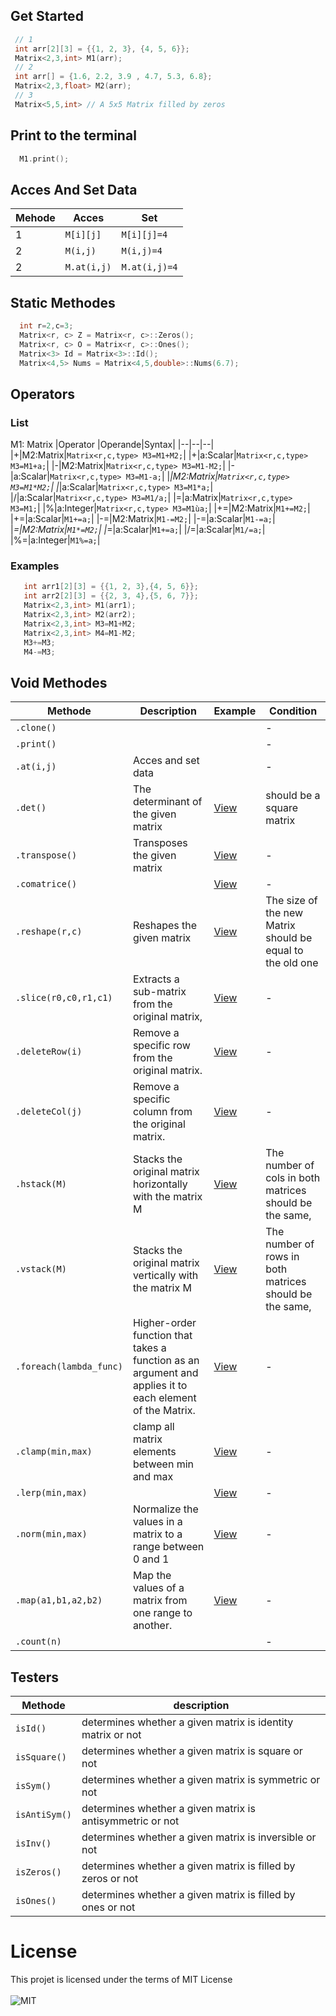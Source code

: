 ## Get Started        
``` C++  
 // 1  
 int arr[2][3] = {{1, 2, 3}, {4, 5, 6}};
 Matrix<2,3,int> M1(arr);
 // 2
 int arr[] = {1.6, 2.2, 3.9 , 4.7, 5.3, 6.8};
 Matrix<2,3,float> M2(arr);
 // 3
 Matrix<5,5,int> // A 5x5 Matrix filled by zeros
```
## Print to the terminal 
``` C++ 
  M1.print();
```
## Acces And Set Data
|Mehode|Acces|Set|
|-|--|--|
|1|`M[i][j]`|`M[i][j]=4`|
|2|`M(i,j)`|`M(i,j)=4`|
|2|`M.at(i,j)`|`M.at(i,j)=4`|
## Static Methodes 
``` C++
  int r=2,c=3;
  Matrix<r, c> Z = Matrix<r, c>::Zeros();
  Matrix<r, c> O = Matrix<r, c>::Ones();
  Matrix<3> Id = Matrix<3>::Id();
  Matrix<4,5> Nums = Matrix<4,5,double>::Nums(6.7);
```
## Operators 
  ### List
M1: Matrix
|Operator |Operande|Syntax|
|--|--|--|
|+|M2:Matrix|`Matrix<r,c,type> M3=M1+M2;`|
|+|a:Scalar|`Matrix<r,c,type> M3=M1+a;`|
|-|M2:Matrix|`Matrix<r,c,type> M3=M1-M2;`|
|-|a:Scalar|`Matrix<r,c,type> M3=M1-a;`|
|*|M2:Matrix|`Matrix<r,c,type> M3=M1*M2;`|
|*|a:Scalar|`Matrix<r,c,type> M3=M1*a;`|
|/|a:Scalar|`Matrix<r,c,type> M3=M1/a;`|
|=|a:Matrix|`Matrix<r,c,type> M3=M1;`|
|%|a:Integer|`Matrix<r,c,type> M3=M1ùa;`|
|+=|M2:Matrix|`M1+=M2;`|
|+=|a:Scalar|`M1+=a;`|
|-=|M2:Matrix|`M1-=M2;`|
|-=|a:Scalar|`M1-=a;`|
|*=|M2:Matrix|`M1*=M2;`|
|*=|a:Scalar|`M1+=a;`|
|/=|a:Scalar|`M1/=a;`|
|%=|a:Integer|`M1%=a;`|
  ### Examples
``` C++
   int arr1[2][3] = {{1, 2, 3},{4, 5, 6}};
   int arr2[2][3] = {{2, 3, 4},{5, 6, 7}};
   Matrix<2,3,int> M1(arr1);
   Matrix<2,3,int> M2(arr2);
   Matrix<2,3,int> M3=M1+M2;
   Matrix<2,3,int> M4=M1-M2;
   M3+=M3;
   M4-=M3;
```
## Void Methodes 
|Methode|Description|Example|Condition|
|-|--|-|--|
|`.clone()`|||-|
|`.print()`|||-|
|`.at(i,j)`|Acces and set data||-|
|`.det()`|The determinant of the given matrix|[View](https://github.com/zakarialaoui10/ZikoMatrix/edit/main/examples/2-0-Determinant)|should be a square matrix|
|`.transpose()`|Transposes the given matrix |[View](https://github.com/zakarialaoui10/ZikoMatrix/edit/main/examples/2-1-Transpose)|-|
|`.comatrice()`| |[View](https://github.com/zakarialaoui10/ZikoMatrix/edit/main/examples/Comatrice/comatrice.ino)|-|
|`.reshape(r,c)`|Reshapes the given matrix|[View](https://github.com/zakarialaoui10/ZikoMatrix/blob/main/examples/2-5-Reshape)|The size of the new Matrix should be equal to the old one|
|`.slice(r0,c0,r1,c1)`|Extracts a sub-matrix from the original matrix,|[View](https://github.com/zakarialaoui10/ZikoMatrix/blob/main/examples/2-4-Slice)|-|
|`.deleteRow(i)`|Remove a specific row from the original matrix.|[View](https://github.com/zakarialaoui10/ZikoMatrix/blob/main/examples/2-6-DeleteRow/)|-|
|`.deleteCol(j)`|Remove a specific column from the original matrix.|[View](https://github.com/zakarialaoui10/ZikoMatrix/blob/main/examples/2-7-DeleteCol/)|-|
|`.hstack(M)`|Stacks the original matrix horizontally with the matrix M|[View](https://github.com/zakarialaoui10/ZikoMatrix/blob/main/examples/2-8-Hstack)|The number of cols in both matrices should be the same,|
|`.vstack(M)`|Stacks the original matrix vertically with the matrix M|[View](https://github.com/zakarialaoui10/ZikoMatrix/blob/main/examples/2-9-Vstack/)|The number of rows in both matrices should be the same,|
|`.foreach(lambda_func)`|Higher-order function that takes a function as an argument and applies it to each element of the Matrix.|[View](https://github.com/zakarialaoui10/ZikoMatrix/blob/main/examples/3-0-Foreach)|-|
|`.clamp(min,max)`|clamp all matrix elements between min and max|[View](https://github.com/zakarialaoui10/ZikoMatrix/blob/main/examples/3-3-Norm)|-|
|`.lerp(min,max)`||[View](https://github.com/zakarialaoui10/ZikoMatrix/blob/main/examples/3-4-Lerp)|-|
|`.norm(min,max)`|Normalize the values in a matrix to a range between 0 and 1|[View](https://github.com/zakarialaoui10/ZikoMatrix/blob/main/examples/3-3-Norm)|-|
|`.map(a1,b1,a2,b2)`|Map the values of a matrix from one range to another.|[View](https://github.com/zakarialaoui10/ZikoMatrix/blob/main/examples/3-2-Map)|-|
|`.count(n)`|||-|
## Testers
|Methode|description|
|-|---|
|`isId()`|determines whether a given matrix is identity matrix or not|
|`isSquare()`|determines whether a given matrix is square or not|
|`isSym()`|determines whether a given matrix is symmetric or not|
|`isAntiSym()`|determines whether a given matrix is antisymmetric or not|
|`isInv()`|determines whether a given matrix is inversible or not|
|`isZeros()`|determines whether a given matrix is filled by zeros or not|
|`isOnes()`|determines whether a given matrix is filled by ones or not|

# License 
 This projet is licensed under the terms of MIT License </br></br>![MIT](https://img.shields.io/github/license/zakarialaoui10/ZikoMatrix?color=rgb%2820%2C21%2C169%29)
